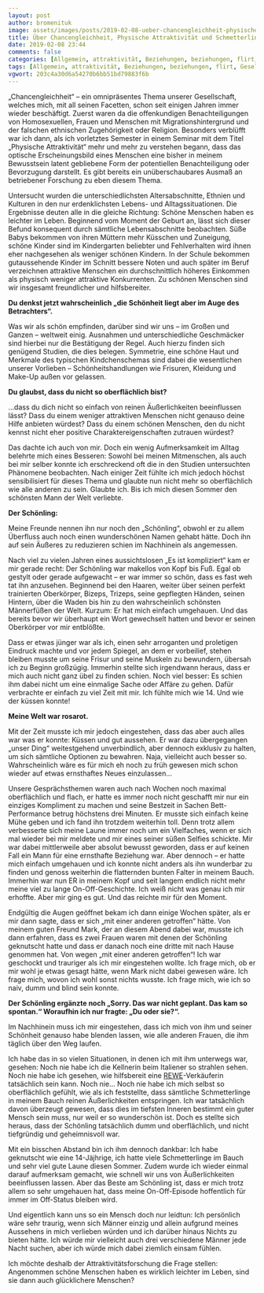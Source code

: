 ```yaml
---
layout: post
author: bromenituk
image: assets/images/posts/2019-02-08-ueber-chancengleichheit-physische-attraktivitaet-und-schmetterlinge.jpg
title: Über Chancengleichheit, Physische Attraktivität und Schmetterlinge
date: 2019-02-08 23:44
comments: false
categories: [Allgemein, attraktivität, Beziehungen, beziehungen, flirt, Gesellschaft, Kurzgeschichten, liebe, schmetterlinge, Sommer, Studium, verliebt]
tags: [Allgemein, attraktivität, Beziehungen, beziehungen, flirt, Gesellschaft, Kurzgeschichten, liebe, schmetterlinge, Sommer, Studium, verliebt]
vgwort: 203c4a30d6a54270b6bb51bd79883f6b
---
```

<p>„Chancengleichheit“ – ein omnipräsentes Thema unserer Gesellschaft, welches mich, mit all seinen Facetten, schon seit einigen Jahren immer wieder beschäftigt. Zuerst waren da die offenkundigen Benachteiligungen von Homosexuellen, Frauen und Menschen mit Migrationshintergrund und der falschen ethnischen Zugehörigkeit oder Religion. Besonders verblüfft war ich dann, als ich vorletztes Semester in einem Seminar mit dem Titel „Physische Attraktivität“ mehr und mehr zu verstehen begann, dass das optische Erscheinungsbild eines Menschen eine bisher in meinem Bewusstsein latent gebliebene Form der potentiellen Benachteiligung oder Bevorzugung darstellt. Es gibt bereits ein unüberschaubares Ausmaß an betriebener Forschung zu eben diesem Thema.</p>

<!--end_excerpt-->

<p>Untersucht wurden die unterschiedlichsten Altersabschnitte, Ethnien und Kulturen in den nur erdenklichsten Lebens- und Alltagssituationen. Die Ergebnisse deuten alle in die gleiche Richtung: Schöne Menschen haben es leichter im Leben. Beginnend vom Moment der Geburt an, lässt sich dieser Befund konsequent durch sämtliche Lebensabschnitte beobachten. Süße Babys bekommen von ihren Müttern mehr Küsschen und Zuneigung, schöne Kinder sind im Kindergarten beliebter und Fehlverhalten wird ihnen eher nachgesehen als weniger schönen Kindern. In der Schule bekommen gutaussehende Kinder im Schnitt bessere Noten und auch später im Beruf verzeichnen attraktive Menschen ein durchschnittlich höheres Einkommen als physisch weniger attraktive Konkurrenten. Zu schönen Menschen sind wir insgesamt freundlicher und hilfsbereiter.</p>

<p><strong>Du denkst jetzt wahrscheinlich „die Schönheit liegt aber im Auge des Betrachters“.</strong></p>

<p>Was wir als schön empfinden, darüber sind wir uns – im Großen und Ganzen –&nbsp;weltweit einig. Ausnahmen und unterschiedliche Geschmäcker sind hierbei nur die Bestätigung der Regel. Auch hierzu finden sich genügend Studien, die dies belegen. Symmetrie, eine schöne Haut und Merkmale des typischen Kindchenschemas sind dabei die wesentlichen unserer Vorlieben – Schönheitshandlungen wie Frisuren, Kleidung und Make-Up außen vor gelassen.</p>

<p><strong>Du glaubst, dass du nicht so oberflächlich bist?</strong></p>

<p>…dass du dich nicht so einfach von reinen Äußerlichkeiten beeinflussen lässt? Dass du einem weniger attraktiven Menschen nicht genauso deine Hilfe anbieten würdest? Dass du einem schönen Menschen, den du nicht kennst nicht eher positive Charaktereigenschaften zutrauen würdest?</p>

<p>Das dachte ich auch von mir. Doch ein wenig Aufmerksamkeit im Alltag belehrte mich eines Besseren: Sowohl bei meinen Mitmenschen, als auch bei mir selber konnte ich erschreckend oft die in den Studien untersuchten Phänomene beobachten. Nach einiger Zeit fühlte ich mich jedoch höchst sensibilisiert für dieses Thema und glaubte nun nicht mehr so oberflächlich wie alle anderen zu sein. Glaubte ich. Bis ich mich diesen Sommer den schönsten Mann der Welt verliebte.</p>

<p><strong>Der Schönling:</strong></p>

<p>Meine Freunde nennen ihn nur noch den „Schönling“, obwohl er zu allem Überfluss auch noch einen wunderschönen Namen gehabt hätte. Doch ihn auf sein Äußeres zu reduzieren schien im Nachhinein als angemessen.</p>

<p>Nach viel zu vielen Jahren eines aussichtslosen&nbsp;„Es ist kompliziert“ kam er mir gerade recht: Der Schönling war makellos von Kopf bis Fuß. Egal ob gestylt oder gerade aufgewacht – er war immer so schön, dass es fast weh tat ihn anzusehen. Beginnend bei den Haaren, weiter über seinen perfekt trainierten Oberkörper, Bizeps, Trizeps, seine gepflegten Händen, seinen Hintern, über die Waden bis hin zu den wahrscheinlich schönsten Männerfüßen der Welt. Kurzum: Er hat mich einfach umgehauen. Und das bereits bevor wir überhaupt ein Wort gewechselt hatten und bevor er seinen Oberkörper vor mir entblößte.</p>

<p>Dass er etwas jünger war als ich, einen sehr arroganten und proletigen Eindruck machte und vor jedem Spiegel, an dem er vorbeilief, stehen bleiben musste um seine Frisur und seine Muskeln zu bewundern, übersah ich zu Beginn großzügig. Immerhin stellte sich irgendwann heraus, dass er mich auch nicht ganz übel zu finden schien. Noch viel besser: Es schien ihm dabei nicht um eine einmalige Sache oder Affäre zu gehen. Dafür verbrachte er einfach zu viel Zeit mit mir. Ich fühlte mich wie 14. Und wie der küssen konnte!</p>

<p><strong>Meine Welt war rosarot.</strong></p>

<p>Mit der Zeit musste ich mir jedoch eingestehen, dass das aber auch alles war was er konnte: Küssen und gut aussehen. Er war dazu übergegangen „unser Ding“ weitestgehend unverbindlich, aber dennoch exklusiv zu halten, um sich sämtliche Optionen zu bewahren. Naja, vielleicht auch besser so. Wahrscheinlich wäre es für mich eh noch zu früh gewesen mich schon wieder auf etwas ernsthaftes Neues einzulassen...</p>

<p>Unsere Gesprächsthemen waren auch nach Wochen noch maximal oberflächlich und flach, er hatte es immer noch nicht geschafft mir nur ein einziges Kompliment zu machen und seine Bestzeit in Sachen Bett-Performance betrug höchstens drei Minuten. Er musste sich einfach keine Mühe geben und ich fand ihn trotzdem weiterhin toll. Denn trotz allem verbesserte sich meine Laune immer noch um ein Vielfaches, wenn er sich mal wieder bei mir meldete und mir eines seiner süßen Selfies schickte. Mir war dabei mittlerweile aber absolut bewusst geworden, dass er auf keinen Fall ein Mann für eine ernsthafte Beziehung war. Aber dennoch – er hatte mich einfach umgehauen und ich konnte nicht anders als ihn wunderbar zu finden und genoss weiterhin die flatternden bunten Falter in meinem Bauch. Immerhin war nun ER in meinem Kopf und seit langem endlich nicht mehr meine viel zu lange On-Off-Geschichte. Ich weiß nicht was genau ich mir erhoffte. Aber mir ging es gut. Und das reichte mir für den Moment.</p>

<p>Endgültig die Augen geöffnet bekam ich dann einige Wochen später, als er mir dann sagte, dass er sich „mit einer anderen getroffen“ hätte. Von meinem guten Freund Mark, der an diesem Abend dabei war, musste ich dann erfahren, dass es zwei Frauen waren mit denen der Schönling geknutscht hatte und dass er danach noch eine dritte mit nach Hause genommen hat. Von wegen „mit einer anderen getroffen“! Ich war geschockt und trauriger als ich mir eingestehen wollte. Ich frage mich, ob er mir wohl je etwas gesagt hätte, wenn Mark nicht dabei gewesen wäre. Ich frage mich, wovon ich wohl sonst nichts wusste. Ich frage mich, wie ich so naiv, dumm und blind sein konnte.</p>

<p><strong>Der Schönling ergänzte noch „Sorry. Das war nicht geplant. Das kam so spontan.“ Woraufhin ich nur fragte: „Du oder sie?“.</strong></p>

<p>Im Nachhinein muss ich mir eingestehen, dass ich mich von ihm und seiner Schönheit genauso habe blenden lassen, wie alle anderen Frauen, die ihm täglich über den Weg laufen.</p>

<p>Ich habe das in so vielen Situationen, in denen ich mit ihm unterwegs war, gesehen: Noch nie habe ich die Kellnerin beim Italiener so strahlen sehen. Noch nie habe ich gesehen, wie hilfsbereit eine <a href="https://href.li/?https://www.rewe-rahmati.de">REWE</a>-Verkäuferin tatsächlich sein kann. Noch nie… Noch nie habe ich mich selbst so oberflächlich gefühlt, wie als ich feststellte, dass sämtliche Schmetterlinge in meinem Bauch reinen Äußerlichkeiten entspringen. Ich war tatsächlich davon überzeugt gewesen, dass dies im tiefsten Inneren bestimmt ein guter Mensch sein muss, nur weil er so wunderschön ist. Doch es stellte sich heraus, dass der Schönling tatsächlich dumm und oberflächlich, und nicht tiefgründig und geheimnisvoll war.</p>

<p>Mit ein bisschen Abstand bin ich ihm dennoch dankbar: Ich habe geknutscht wie eine 14-Jäjhrige, ich hatte viele Schmetterlinge im Bauch und sehr viel gute Laune diesen Sommer. Zudem wurde ich wieder einmal darauf aufmerksam gemacht, wie schnell wir uns von Äußerlichkeiten beeinflussen lassen. Aber das Beste am Schönling ist, dass er mich trotz allem so sehr umgehauen hat, dass meine On-Off-Episode hoffentlich für immer im Off-Status bleiben wird.</p>

<p>Und eigentlich kann uns so ein Mensch doch nur leidtun: Ich persönlich wäre sehr traurig, wenn sich Männer einzig und allein aufgrund meines Aussehens in mich verlieben würden und ich darüber hinaus Nichts zu bieten hätte. Ich würde mir vielleicht auch drei verschiedene Männer jede Nacht suchen, aber ich würde mich dabei ziemlich einsam fühlen.</p>

<p>Ich möchte deshalb der Attraktivitätsforschung die Frage stellen: Angenommen&nbsp;schöne Menschen haben es wirklich leichter im Leben, sind sie dann auch glücklichere Menschen?</p>
